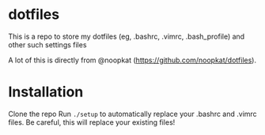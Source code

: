 # dotfiles
This is a repo to store my dotfiles (eg, .bashrc, .vimrc, .bash_profile) and other such settings files

A lot of this is directly from @noopkat (https://github.com/noopkat/dotfiles).


# Installation
Clone the repo
Run `./setup` to automatically replace your .bashrc and .vimrc files. Be careful, this will replace your existing files!
